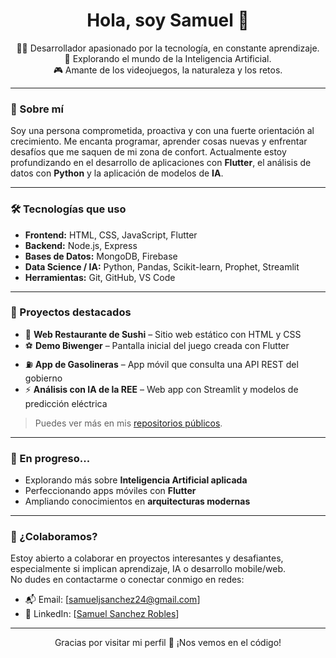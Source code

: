 <h1 align="center">Hola, soy Samuel 👋</h1>

<p align="center">
  👨‍💻 Desarrollador apasionado por la tecnología, en constante aprendizaje.<br>
  🚀 Explorando el mundo de la Inteligencia Artificial.<br>
  🎮 Amante de los videojuegos, la naturaleza y los retos.
</p>

---

### 🚀 Sobre mí

Soy una persona comprometida, proactiva y con una fuerte orientación al crecimiento. Me encanta programar, aprender cosas nuevas y enfrentar desafíos que me saquen de mi zona de confort. Actualmente estoy profundizando en el desarrollo de aplicaciones con **Flutter**, el análisis de datos con **Python** y la aplicación de modelos de **IA**.

---

### 🛠️ Tecnologías que uso

- **Frontend:** HTML, CSS, JavaScript, Flutter
- **Backend:** Node.js, Express
- **Bases de Datos:** MongoDB, Firebase
- **Data Science / IA:** Python, Pandas, Scikit-learn, Prophet, Streamlit
- **Herramientas:** Git, GitHub, VS Code

---

### 📂 Proyectos destacados

- 🍣 **Web Restaurante de Sushi** – Sitio web estático con HTML y CSS
- ⚽ **Demo Biwenger** – Pantalla inicial del juego creada con Flutter
- ⛽ **App de Gasolineras** – App móvil que consulta una API REST del gobierno
- ⚡ **Análisis con IA de la REE** – Web app con Streamlit y modelos de predicción eléctrica

> Puedes ver más en mis [repositorios públicos](https://github.com/Samu-Sr00).

---

### 🌱 En progreso...

- Explorando más sobre **Inteligencia Artificial aplicada**
- Perfeccionando apps móviles con **Flutter**
- Ampliando conocimientos en **arquitecturas modernas**

---

### 🤝 ¿Colaboramos?

Estoy abierto a colaborar en proyectos interesantes y desafiantes, especialmente si implican aprendizaje, IA o desarrollo mobile/web.  
No dudes en contactarme o conectar conmigo en redes:

- 📬 Email: [samueljsanchez24@gmail.com]
- 💼 LinkedIn: [[Samuel Sanchez Robles](https://www.linkedin.com/in/samuel-j-sanchez)]

---

<p align="center">
  Gracias por visitar mi perfil 💙 ¡Nos vemos en el código!
</p>

